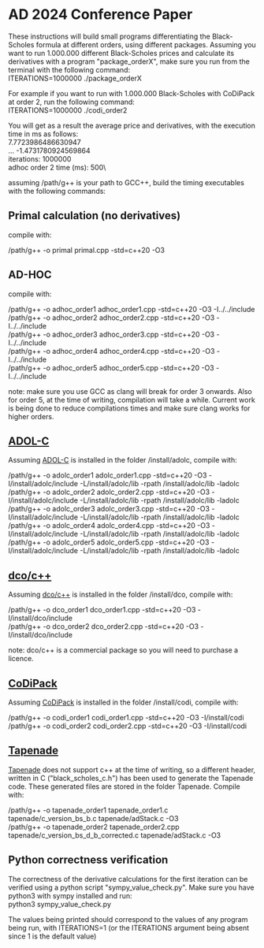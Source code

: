# AD 2024 Conference Paper

These instructions will build small programs differentiating the Black-Scholes formula at different orders, using different packages. Assuming you want to run 1.000.000 different Black-Scholes prices and calculate its derivatives with a program "package_orderX", make sure you run from the terminal with the following command:\
ITERATIONS=1000000 ./package_orderX

For example if you want to run with 1.000.000 Black-Scholes with CoDiPack at order 2, run the following command:\
ITERATIONS=1000000 ./codi_order2

You will get as a result the average price and derivatives, with the execution time in ms as follows:\
7.7723986486630947\
...
-1.4731780924569864\
iterations: 1000000\
adhoc order 2 time (ms): 500\

assuming /path/g++ is your path to GCC++, build the timing executables with the following commands:

## Primal calculation (no derivatives)
compile with:

/path/g++ -o primal primal.cpp -std=c++20 -O3

## AD-HOC
compile with:

/path/g++ -o adhoc_order1 adhoc_order1.cpp -std=c++20 -O3 -I../../include\
/path/g++ -o adhoc_order2 adhoc_order2.cpp -std=c++20 -O3 -I../../include\
/path/g++ -o adhoc_order3 adhoc_order3.cpp -std=c++20 -O3 -I../../include\
/path/g++ -o adhoc_order4 adhoc_order4.cpp -std=c++20 -O3 -I../../include\
/path/g++ -o adhoc_order5 adhoc_order5.cpp -std=c++20 -O3 -I../../include

note: make sure you use GCC as clang will break for order 3 onwards. Also for order 5, at the time of writing, compilation will take a while. Current work is being done to reduce compilations times and make sure clang works for higher orders.

## [ADOL-C](https://github.com/coin-or/ADOL-C)
Assuming [ADOL-C](https://github.com/coin-or/ADOL-C) is installed in the folder /install/adolc, compile with:

/path/g++ -o adolc_order1 adolc_order1.cpp -std=c++20 -O3 -I/install/adolc/include -L/install/adolc/lib  -rpath /install/adolc/lib -ladolc\
/path/g++ -o adolc_order2 adolc_order2.cpp -std=c++20 -O3 -I/install/adolc/include -L/install/adolc/lib  -rpath /install/adolc/lib -ladolc\
/path/g++ -o adolc_order3 adolc_order3.cpp -std=c++20 -O3 -I/install/adolc/include -L/install/adolc/lib  -rpath /install/adolc/lib -ladolc\
/path/g++ -o adolc_order4 adolc_order4.cpp -std=c++20 -O3 -I/install/adolc/include -L/install/adolc/lib  -rpath /install/adolc/lib -ladolc\
/path/g++ -o adolc_order5 adolc_order5.cpp -std=c++20 -O3 -I/install/adolc/include -L/install/adolc/lib  -rpath /install/adolc/lib -ladolc

## [dco/c++](https://nag.com/automatic-differentiation)
Assuming [dco/c++](https://nag.com/automatic-differentiation/) is installed in the folder /install/dco, compile with:

/path/g++ -o dco_order1 dco_order1.cpp -std=c++20 -O3 -I/install/dco/include\
/path/g++ -o dco_order2 dco_order2.cpp -std=c++20 -O3 -I/install/dco/include

note: dco/c++ is a commercial package so you will need to purchase a licence.

## [CoDiPack](https://github.com/SciCompKL/CoDiPack)
Assuming [CoDiPack](https://github.com/SciCompKL/CoDiPack) is installed in the folder /install/codi, compile with:

/path/g++ -o codi_order1 codi_order1.cpp -std=c++20 -O3 -I/install/codi\
/path/g++ -o codi_order2 codi_order2.cpp -std=c++20 -O3 -I/install/codi

## [Tapenade](https://gitlab.inria.fr/tapenade/tapenade)
[Tapenade](https://gitlab.inria.fr/tapenade/tapenade) does not support c++ at the time of writing, so a different header, written in C ("black_scholes_c.h") has been used to generate the Tapenade code. These generated files are stored in the folder Tapenade. Compile with:

/path/g++ -o tapenade_order1 tapenade_order1.c tapenade/c_version_bs_b.c tapenade/adStack.c -O3\
/path/g++ -o tapenade_order2 tapenade_order2.cpp tapenade/c_version_bs_d_b_corrected.c tapenade/adStack.c -O3

## Python correctness verification
The correctness of the derivative calculations for the first iteration can be verified using a python script "sympy_value_check.py". Make sure you have python3 with sympy installed and run:\
python3 sympy_value_check.py

The values being printed should correspond to the values of any program being run, with ITERATIONS=1 (or the ITERATIONS argument being absent since 1 is the default value)

